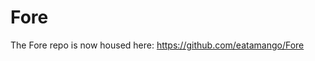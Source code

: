 # Fore

The Fore repo is now housed here: <a href="https://github.com/eatamango/Fore">https://github.com/eatamango/Fore</a>